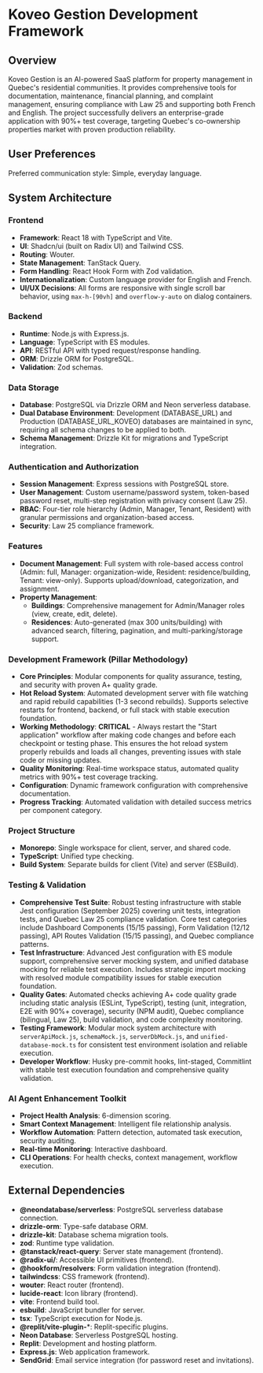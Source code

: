 # Koveo Gestion Development Framework

## Overview

Koveo Gestion is an AI-powered SaaS platform for property management in Quebec's residential communities. It provides comprehensive tools for documentation, maintenance, financial planning, and complaint management, ensuring compliance with Law 25 and supporting both French and English. The project successfully delivers an enterprise-grade application with 90%+ test coverage, targeting Quebec's co-ownership properties market with proven production reliability.

## User Preferences

Preferred communication style: Simple, everyday language.

## System Architecture

### Frontend

- **Framework**: React 18 with TypeScript and Vite.
- **UI**: Shadcn/ui (built on Radix UI) and Tailwind CSS.
- **Routing**: Wouter.
- **State Management**: TanStack Query.
- **Form Handling**: React Hook Form with Zod validation.
- **Internationalization**: Custom language provider for English and French.
- **UI/UX Decisions**: All forms are responsive with single scroll bar behavior, using `max-h-[90vh]` and `overflow-y-auto` on dialog containers.

### Backend

- **Runtime**: Node.js with Express.js.
- **Language**: TypeScript with ES modules.
- **API**: RESTful API with typed request/response handling.
- **ORM**: Drizzle ORM for PostgreSQL.
- **Validation**: Zod schemas.

### Data Storage

- **Database**: PostgreSQL via Drizzle ORM and Neon serverless database.
- **Dual Database Environment**: Development (DATABASE_URL) and Production (DATABASE_URL_KOVEO) databases are maintained in sync, requiring all schema changes to be applied to both.
- **Schema Management**: Drizzle Kit for migrations and TypeScript integration.

### Authentication and Authorization

- **Session Management**: Express sessions with PostgreSQL store.
- **User Management**: Custom username/password system, token-based password reset, multi-step registration with privacy consent (Law 25).
- **RBAC**: Four-tier role hierarchy (Admin, Manager, Tenant, Resident) with granular permissions and organization-based access.
- **Security**: Law 25 compliance framework.

### Features

- **Document Management**: Full system with role-based access control (Admin: full, Manager: organization-wide, Resident: residence/building, Tenant: view-only). Supports upload/download, categorization, and assignment.
- **Property Management**:
  - **Buildings**: Comprehensive management for Admin/Manager roles (view, create, edit, delete).
  - **Residences**: Auto-generated (max 300 units/building) with advanced search, filtering, pagination, and multi-parking/storage support.

### Development Framework (Pillar Methodology)

- **Core Principles**: Modular components for quality assurance, testing, and security with proven A+ quality grade.
- **Hot Reload System**: Automated development server with file watching and rapid rebuild capabilities (1-3 second rebuilds). Supports selective restarts for frontend, backend, or full stack with stable execution foundation.
- **Working Methodology**: **CRITICAL** - Always restart the "Start application" workflow after making code changes and before each checkpoint or testing phase. This ensures the hot reload system properly rebuilds and loads all changes, preventing issues with stale code or missing updates.
- **Quality Monitoring**: Real-time workspace status, automated quality metrics with 90%+ test coverage tracking.
- **Configuration**: Dynamic framework configuration with comprehensive documentation.
- **Progress Tracking**: Automated validation with detailed success metrics per component category.

### Project Structure

- **Monorepo**: Single workspace for client, server, and shared code.
- **TypeScript**: Unified type checking.
- **Build System**: Separate builds for client (Vite) and server (ESBuild).

### Testing & Validation

- **Comprehensive Test Suite**: Robust testing infrastructure with stable Jest configuration (September 2025) covering unit tests, integration tests, and Quebec Law 25 compliance validation. Core test categories include Dashboard Components (15/15 passing), Form Validation (12/12 passing), API Routes Validation (15/15 passing), and Quebec compliance patterns.
- **Test Infrastructure**: Advanced Jest configuration with ES module support, comprehensive server mocking system, and unified database mocking for reliable test execution. Includes strategic import mocking with resolved module compatibility issues for stable execution foundation.
- **Quality Gates**: Automated checks achieving A+ code quality grade including static analysis (ESLint, TypeScript), testing (unit, integration, E2E with 90%+ coverage), security (NPM audit), Quebec compliance (bilingual, Law 25), build validation, and code complexity monitoring.
- **Testing Framework**: Modular mock system architecture with `serverApiMock.js`, `schemaMock.js`, `serverDbMock.js`, and `unified-database-mock.ts` for consistent test environment isolation and reliable execution.
- **Developer Workflow**: Husky pre-commit hooks, lint-staged, Commitlint with stable test execution foundation and comprehensive quality validation.

### AI Agent Enhancement Toolkit

- **Project Health Analysis**: 6-dimension scoring.
- **Smart Context Management**: Intelligent file relationship analysis.
- **Workflow Automation**: Pattern detection, automated task execution, security auditing.
- **Real-time Monitoring**: Interactive dashboard.
- **CLI Operations**: For health checks, context management, workflow execution.

## External Dependencies

- **@neondatabase/serverless**: PostgreSQL serverless database connection.
- **drizzle-orm**: Type-safe database ORM.
- **drizzle-kit**: Database schema migration tools.
- **zod**: Runtime type validation.
- **@tanstack/react-query**: Server state management (frontend).
- **@radix-ui/**: Accessible UI primitives (frontend).
- **@hookform/resolvers**: Form validation integration (frontend).
- **tailwindcss**: CSS framework (frontend).
- **wouter**: React router (frontend).
- **lucide-react**: Icon library (frontend).
- **vite**: Frontend build tool.
- **esbuild**: JavaScript bundler for server.
- **tsx**: TypeScript execution for Node.js.
- **@replit/vite-plugin-***: Replit-specific plugins.
- **Neon Database**: Serverless PostgreSQL hosting.
- **Replit**: Development and hosting platform.
- **Express.js**: Web application framework.
- **SendGrid**: Email service integration (for password reset and invitations).